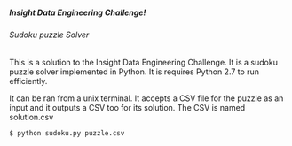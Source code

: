 ##### Insight Data Engineering Challenge!
###### Sudoku puzzle Solver

This is a solution to the Insight Data Engineering Challenge. It is a sudoku puzzle solver implemented in Python.
It is requires Python 2.7 to run efficiently.

It can be ran from a unix terminal. It accepts a CSV file for the puzzle as an input and it outputs a CSV too for its solution.
The CSV is named solution.csv

```shell
$ python sudoku.py puzzle.csv
``` 

